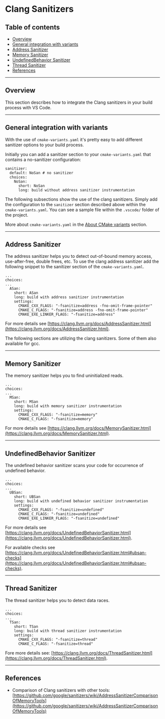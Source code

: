 
# Clang Sanitizers <!-- omit in toc -->

## Table of contents <!-- omit in toc -->

- [Overview](#overview)
- [General integration with variants](#general-integration-with-variants)
- [Address Sanitizer](#address-sanitizer)
- [Memory Sanitizer](#memory-sanitizer)
- [UndefinedBehavior Sanitizer](#undefinedbehavior-sanitizer)
- [Thread Sanitizer](#thread-sanitizer)
- [References](#references)

---

## Overview

This section describes how to integrate the Clang sanitizers in your build process with VS Code.

---

## General integration with variants

With the use of `cmake-variants.yaml` it's pretty easy to add different sanitizer options to your build process.

Initially you can add a sanitizer section to your `cmake-variants.yaml` that contains a no-sanitizer configuration:

    sanitizer:
      default: NoSan # no sanitizer
      choices:
        NoSan:
          short: NoSan
          long: build without address sanitizer instrumentation

The following subsections show the use of the clang sanitizers. Simply add the configuration to the `sanitizer` section described above within the `cmake-variants.yaml`. You can see a sample file within the `.vscode/` folder of the project.

More about `cmake-variants.yaml` in the [About CMake variants](../README.md#about-cmake-variants) section.

---

## Address Sanitizer

The address sanitizer helps you to detect out-of-bound memory access, use-after-free, double frees, etc. To use the clang address sanitizer add the following snippet to the sanitizer section of the `cmake-variants.yaml`.

    ...
    choices: 
    ...
      ASan:
        short: ASan
        long: build with address sanitizer instrumentation
        settings:
          CMAKE_CXX_FLAGS: "-fsanitize=address -fno-omit-frame-pointer"
          CMAKE_C_FLAGS: "-fsanitize=address -fno-omit-frame-pointer"
          CMAKE_EXE_LINKER_FLAGS: "-fsanitize=address"

For more details see [https://clang.llvm.org/docs/AddressSanitizer.html](https://clang.llvm.org/docs/AddressSanitizer.html).

The following sections are utilizing the clang sanitizers. Some of them also available for gcc.

---

## Memory Sanitizer

The memory sanitizer helps you to find uninitialized reads.

    ...
    choices: 
    ...
      MSan:
        short: MSan
        long: build with memory sanitizer instrumentation
        settings:
          CMAKE_CXX_FLAGS: "-fsanitize=memory"
          CMAKE_C_FLAGS: "-fsanitize=memory"

For more details see [https://clang.llvm.org/docs/MemorySanitizer.html](https://clang.llvm.org/docs/MemorySanitizer.html).

---

## UndefinedBehavior Sanitizer

The undefined behavior sanitizer scans your code for occurrence of undefined behavior.

    ...
    choices: 
    ...
      UBSan:
        short: UBSan
        long: build with undefined behavior sanitizer instrumentation
        settings:
          CMAKE_CXX_FLAGS: "-fsanitize=undefined"
          CMAKE_C_FLAGS: "-fsanitize=undefined"
          CMAKE_EXE_LINKER_FLAGS: "-fsanitize=undefined"

For more details see [https://clang.llvm.org/docs/UndefinedBehaviorSanitizer.html](https://clang.llvm.org/docs/UndefinedBehaviorSanitizer.html).

For available checks see [https://clang.llvm.org/docs/UndefinedBehaviorSanitizer.html#ubsan-checks](https://clang.llvm.org/docs/UndefinedBehaviorSanitizer.html#ubsan-checks).

---

## Thread Sanitizer

The thread sanitizer helps you to detect data races.

    ...
    choices: 
    ...
      TSan:
        short: TSan
        long: build with thread sanitizer instrumentation
        settings:
          CMAKE_CXX_FLAGS: "-fsanitize=thread"
          CMAKE_C_FLAGS: "-fsanitize=thread"

Fore more details see: [https://clang.llvm.org/docs/ThreadSanitizer.html](https://clang.llvm.org/docs/ThreadSanitizer.html).

---

## References

- Comparison of Clang sanitizers with other tools: [https://github.com/google/sanitizers/wiki/AddressSanitizerComparisonOfMemoryTools](https://github.com/google/sanitizers/wiki/AddressSanitizerComparisonOfMemoryTools)
